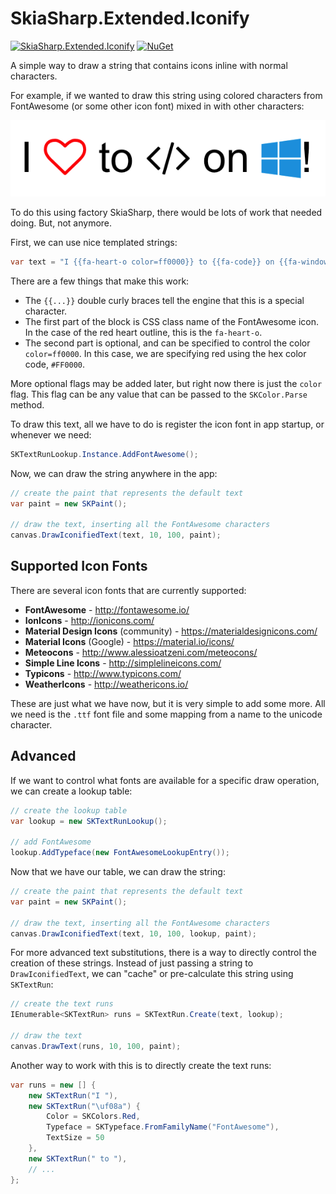 # SkiaSharp.Extended.Iconify

[![SkiaSharp.Extended.Iconify](https://img.shields.io/nuget/vpre/SkiaSharp.Extended.Iconify.svg?maxAge=2592000)](https://www.nuget.org/packages/SkiaSharp.Extended.Iconify)  [![NuGet](https://img.shields.io/nuget/dt/SkiaSharp.Extended.Iconify.svg)](https://www.nuget.org/packages/SkiaSharp.Extended.Iconify)

A simple way to draw a string that contains icons inline with normal 
characters.

For example, if we wanted to draw this string using colored characters 
from FontAwesome (or some other icon font) mixed in with other characters:

![FontAwesome](../images/FontAwesome.png)

To do this using factory SkiaSharp, there would be lots of work that 
needed doing. But, not anymore.

First, we can use nice templated strings:

```csharp
var text = "I {{fa-heart-o color=ff0000}} to {{fa-code}} on {{fa-windows color=1BA1E2}}!";
```

There are a few things that make this work:
 - The `{{...}}` double curly braces tell the engine that this is a 
   special character.
 - The first part of the block is CSS class name of the FontAwesome 
   icon. In the case of the red heart outline, this is the `fa-heart-o`.
 - The second part is optional, and can be specified to control the 
   color `color=ff0000`. In this case, we are specifying red using 
   the hex color code, `#FF0000`.

More optional flags may be added later, but right now there is just the
`color` flag. This flag can be any value that can be passed to the
`SKColor.Parse` method.

To draw this text, all we have to do is register the icon font in 
app startup, or whenever we need:

```csharp
SKTextRunLookup.Instance.AddFontAwesome();
```

Now, we can draw the string anywhere in the app:

```csharp
// create the paint that represents the default text
var paint = new SKPaint();

// draw the text, inserting all the FontAwesome characters
canvas.DrawIconifiedText(text, 10, 100, paint);
```


## Supported Icon Fonts

There are several icon fonts that are currently supported:

 - **FontAwesome** - http://fontawesome.io/
 - **IonIcons** - http://ionicons.com/
 - **Material Design Icons** (community) - https://materialdesignicons.com/
 - **Material Icons** (Google) - https://material.io/icons/
 - **Meteocons** - http://www.alessioatzeni.com/meteocons/
 - **Simple Line Icons** - http://simplelineicons.com/
 - **Typicons** - http://www.typicons.com/
 - **WeatherIcons** - http://weathericons.io/

These are just what we have now, but it is very simple to add some more.
All we need is the `.ttf` font file and some mapping from a name to the
unicode character.


## Advanced

If we want to control what fonts are available for a specific 
draw operation, we can create a lookup table:

```csharp
// create the lookup table
var lookup = new SKTextRunLookup();

// add FontAwesome
lookup.AddTypeface(new FontAwesomeLookupEntry());
```

Now that we have our table, we can draw the string:

```csharp
// create the paint that represents the default text
var paint = new SKPaint();

// draw the text, inserting all the FontAwesome characters
canvas.DrawIconifiedText(text, 10, 100, lookup, paint);
```

For more advanced text substitutions, there is a way to directly 
control the creation of these strings. Instead of just passing a 
string to `DrawIconifiedText`, we can "cache" or pre-calculate 
this string using `SKTextRun`:

```csharp
// create the text runs
IEnumerable<SKTextRun> runs = SKTextRun.Create(text, lookup);

// draw the text
canvas.DrawText(runs, 10, 100, paint);
```

Another way to work with this is to directly create the text runs:

```csharp
var runs = new [] {
    new SKTextRun("I "),
    new SKTextRun("\uf08a") {
        Color = SKColors.Red,
        Typeface = SKTypeface.FromFamilyName("FontAwesome"),
        TextSize = 50
    },
    new SKTextRun(" to "),
    // ...
};
```
